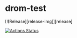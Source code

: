 # drom-test

[![Release][release-img]][release]

[![Actions Status](https://github.com/ocamlpro/drom-test/workflows/Main%20Workflow/badge.svg)](https://github.com/ocamlpro/drom-test/actions)
